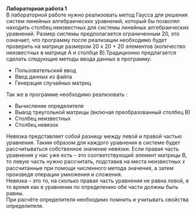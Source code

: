 **Лабораторная работа 1**  
В лабораторной работе нужно реализовать метод Гаусса для решения систем линейных алгебраических уравнений, который бы позволял находить столбец неизвестных для системы линейных алгебраических уравнений. Размер системы предполагается ограниченным 20, это означает, что программу после реализации необходимо будет проверить на матрице размером 20 x 20 + 20 элементов (количество неизвестных в матрице A и столбце B).Традиционно предлагается сделать следующие методы ввода данных в программу:
* Пользовательский ввод
* Ввод данных из файла
* Генерация случайных матриц

Так же в программе необходимо реализовать :
* Вычисление определителя
* Вывод треугольной матрицы (включая преобразованный столбец В)
* Столбец неизвестных
* Столбец невязок

Невязка представляет собой разницу между левой и правой частью уравнения. Таким образом для каждого уравнения в системе будет рассчитываться собственное значение невязки. Если правая часть уравнения у нас уже есть – это соответствующий элемент матрицы B, то левую часть нужно рассчитать, подставив на
места неизвестных 𝑥 рассчитанные при помощи численного метода значения, а затем произведя операции умножения и сложения.   
Невязка – это то, на сколько правая часть уравнения не равна левой, в то время как в уравнении по определению обе части должны быть равны.  
При расчёте определителя необходимо помнить и учитывать свойства определителя.  